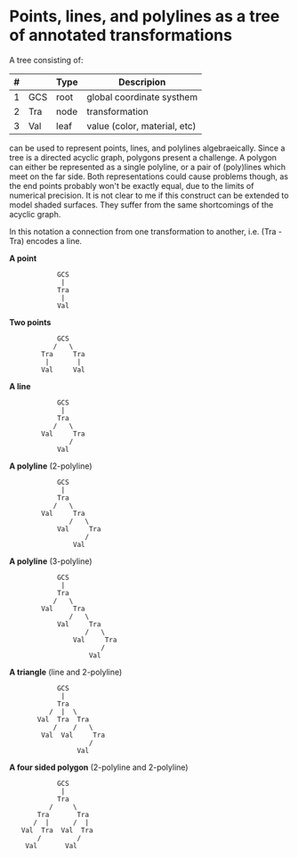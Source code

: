 
# Points, lines, and polylines as a tree of annotated transformations

A tree consisting of:

| # |     | Type | Descripion                   |
| - | --- | ---- | ---------------------------- |
| 1 | GCS | root | global coordinate systhem    |
| 2 | Tra | node | transformation               |
| 3 | Val | leaf | value (color, material, etc) |

can be used to represent points, lines, and polylines algebraeically.
Since a tree is a directed acyclic graph, polygons present a challenge.
A polygon can either be represented as a single polyline, or a pair of (poly)lines which meet on the far side.
Both representations could cause problems though, as the end points probably won't be exactly equal, due to the limits of numerical precision.
It is not clear to me if this construct can be extended to model shaded surfaces.
They suffer from the same shortcomings of the acyclic graph.

In this notation a connection from one transformation to another, i.e. (Tra - Tra) encodes a line.

**A point**

                GCS
                 |
                Tra
                 |
                Val

**Two points**

                GCS
               /   \
            Tra     Tra
             |       |
            Val     Val

**A line**

                GCS
                 |
                Tra
               /   \
            Val     Tra
                   /
                Val

**A polyline** (2-polyline)

                GCS
                 |
                Tra
               /   \
            Val     Tra
                   /   \
                Val     Tra
                       /
                    Val

**A polyline** (3-polyline)

                GCS
                 |
                Tra
               /   \
            Val     Tra
                   /   \
                Val     Tra
                       /   \
                    Val     Tra
                           /
                        Val

**A triangle** (line and 2-polyline)

                GCS
                 |
                Tra
              /  |  \
           Val  Tra  Tra
               /    /   \
            Val  Val     Tra
                        /
                     Val

**A four sided polygon** (2-polyline and 2-polyline)

                GCS
                 |
                Tra
              /     \
           Tra       Tra
          /  |      /  |
       Val  Tra  Val  Tra
           /         /
        Val       Val
